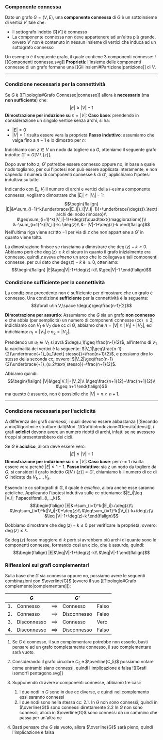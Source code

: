 ### Componente connessa
Dato un grafo $G=(V,E)$, una **componente connessa** di $G$ è un sottoinsieme di vertici $V'$ tale che:
- Il sottografo indotto $G[V']$ è connesso
- La componente connessa non deve appartenere ad un'altra più grande, ovvero $V'$ non è contenuto in nessun insieme di vertici che induca ad un sottografo connesso

Un esempio è il seguente grafo, il quale contiene $3$ componenti connesse:
![[Componenti connesse.svg]]
**Proprietà**: l'insieme delle componenti connesse di un grafo formano una [[Gli insiemi#Partizione|partizione]] di $V$.

---
### Condizione necessaria per la connettività
Se $G$ è [[Tipologie#Grafo Connesso|connesso]] allora è **necessario** (ma **non sufficiente**) che:
$$|E|\geq |V|-1$$
**Dimostrazione per induzione su** $n=|V|$:
**Caso base**: prendendo in considerazione un singolo vertice senza archi, si ha:
- $|E| = 0$
- $|V| = 1$
risulta essere vera la proprietà
**Passo induttivo**: assumiamo che valga fino a $n-1$ e lo dimostro per $n$:

Indichiamo con $z\in V$ un nodo da togliere da $G$, otteniamo il seguente grafo indotto: $G'=G[V\setminus \{z\}]$.

Dopo aver tolto $z$, $G'$ potrebbe essere connesso oppure no, in base a quale nodo togliamo, per cui l'ipotesi non può essere applicata interamente, e non sapendo il numero di componenti connesse $k$ di $G'$, applichiamo l'ipotesi induttiva su tutte.

Indicando con $E_i$, $V_i$ il numero di archi e vertici della $i$-esima componente connessa, vogliamo dimostrare che $|E_i|\geq |V_i|-1$:
$$\begin{flalign}
|E|&=\sum_{i=1}^k(\underbrace{|E_i|}_{|V_i|-1})+\underbrace{\deg(z)}_\text{archi del nodo rimosso}\\
&\geq\sum_{i=1}^k(|V_i|-1)+\deg(z)\quad\text{(maggiorazione)}\\
&=\sum_{i=1}^k(|V_i|)-k+\deg(z)\\
&= |V|-1+\deg(z)-k
\end{flalign}$$
Nell'ultima riga viene scritto $-1$ per via di $z$ che non appartiene a $G'$ in quanto viene tolto.

La dimostrazione finisce se riusciamo a dimostrare che $\deg(z)-k\geq 0$.
Abbiamo però che $\deg(z)\geq k$ di sicuro in quanto il grafo inizialmente era connesso, quindi $z$ aveva _almeno_ un arco che lo collegava a tali componenti connesse, per cui dato che $\deg(z)-k$ è $\geq 0$, otteniamo:
$$\begin{flalign}
|E|&\geq|V|-1+\deg(z)-k\\
&\geq|V|-1
\end{flalign}$$

### Condizione sufficiente per la connettività
La condizione precedente non è sufficiente per dimostrare che un grafo è connesso.
Una condizione **sufficiente** per la connettività è la seguente:
$$\forall u\in V,\space \deg(u)\geq\frac{n-1}{2}$$

**Dimostrazione per assurdo**:
Assumiamo che $G$ sia un grafo **non connesso** e che abbia (per semplicità) un numero di componenti connesse (cc) $\geq 2$, indichiamo con $V_1$ e $V_2$ due cc di $G$, abbiamo che $n=|V|\geq |V_1|+|V_2|$, ed indichiamo: $n_1=|V_1|$ e $n_2=|V_2|$.

Prendendo un $u_1\in V_1$ si avrà $\deg(u_1)\geq \frac{n-1}{2}$, all'interno di $V_1$ la cardinalità dei vertici è la seguente: $|V_1|\geq\frac{n-1}{2}\underbrace{+1}_{u_1\text{ stesso}}=\frac{n+1}{2}$, e possiamo dire lo stesso della seconda cc, ovvero: $|V_2|\geq\frac{n-1}{2}\underbrace{+1}_{u_2\text{ stesso}}=\frac{n+1}{2}$.

Abbiamo quindi:
$$\begin{flalign}
|V|&\geq|V_1|+|V_2|\\
&\geq\frac{n+1}{2}+\frac{n+1}{2}\\
&\geq n+1
\end{flalign}$$
ma questo è assurdo, non è possibile che $|V|=n\geq n+1$.

---
### Condizione necessaria per l'aciclicità
A differenza dei grafi _connessi_, i quali devono essere abbastanza [[Secondo anno/Algoritmi e strutture dati/Mod. 1/Grafi/Introduzione#Densità|densi]], i grafi **aciclici** devono avere un numero ridotti di archi, infatti se ne avessero troppi si presenterebbero dei cicli.

Se $G$ è **aciclico**, allora deve essere vero:
$$|E|\leq |V|-1$$
**Dimostrazione per induzione su** $n=|V|$:
**Caso base**: per $n=1$ risulta essere vera perchè $|E|\leq 1-1$.
**Passo induttivo**: sia $z$ un nodo da togliere da $G$, si consideri il grafo indotto $G[V\setminus\{z\}]=G'$, chiamiamo $k$ il numero di cc di $G$ indicate da $V_1,...,V_k$.

Essendo le cc sottografi di $G$, il quale è _aciclico_, allora anche esse saranno acicliche.
Applicando l'ipotesi induttiva sulle cc otteniamo: $|E_i|\leq |V_i|-1\space\forall_{i,...,k}$.
$$\begin{flalign}
|E|&=\sum_{i=1}^k(|E_i|)+\deg(z)\\
&\leq\sum_{i=1}^k(|V_i|-1)+\deg(z)\\
&\leq\sum_{i=1}^k(|V_i|)-k+\deg(z)\\
&\leq |V|-1+\deg(z)-k
\end{flalign}$$

Dobbiamo dimostrare che $\deg(z)-k\leq 0$ per verificare la proprietà, ovvero: $\deg(z)\leq k$.

Se $\deg(z)$ fosse maggiore di $k$ però si avrebbero più archi di quante sono le componenti connesse, formando così un ciclo, che è assurdo, quindi:
$$\begin{flalign}
|E|&\leq|V|-1+\deg(z)-k\\
&\leq|V|-1
\end{flalign}$$

### Riflessioni sui grafi complementari
Sulla base che $G$ sia connesso oppure no, possiamo avere le seguenti combinazioni con $\overline{G}$ (ovvero il suo [[Tipologie#Grafo complemento|complementare]]):

|     | $G$         |            | $G'$        |       |
| --- | ----------- | ---------- | ----------- | ----- |
| 1.  | Connesso    | $\implies$ | Connesso    | Falso |
| 2.  | Connesso    | $\implies$ | Disconnesso | Falso |
| 3.  | Disconnesso | $\implies$ | Connesso    | Vero  |
| 4.  | Disconnesso | $\implies$ | Disconnesso | Falso |

1. Se $G$ è connesso, il suo complementare potrebbe non esserlo, basti pensare ad un grafo completamente connesso, il suo complementare sarà vuoto.
2. Considerando il grafo circolare $C_5$ e $\overline{C_5}$ possiamo notare come entrambi siano connessi, quindi l'implicazione è falsa
![[Grafi isomorfi pentagono.svg]]
3. Supponendo di avere $k$ componenti connesse, abbiamo tre casi:
	1. I due nodi in $G$ sono in due cc diverse, e quindi nel complemento essi saranno connessi
	2. I due nodi sono nella stessa cc:
		2.1. In $G$ non sono connessi, quindi in $\overline{G}$ sono connessi direttamente
		2.2 In $G$ non sono connessi, allora in $\overline{G}$ sono connessi da un cammino che passa per un'altra cc

4. Basti pensare che $G$ sia vuoto, allora $\overline{G}$ sarà pieno, quindi l'implicazione è falsa


